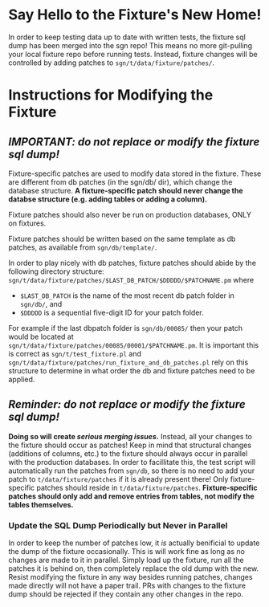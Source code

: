 # Say Hello to the Fixture's New Home!
In order to keep testing data up to date with written tests, the fixture sql dump has been merged into the sgn repo! This means no more git-pulling your local fixture repo before running tests. Instead, fixture changes will be controlled by adding patches to `sgn/t/data/fixture/patches/`.
# Instructions for Modifying the Fixture

## _**IMPORTANT: do not replace or modify the fixture sql dump!**_

Fixture-specific patches are used to modify data stored in the fixture. These are different from db patches (in the sgn/db/ dir), which change the database structure. **A fixture-specific patch should never change the databse structure (e.g. adding tables or adding a column).**

Fixture patches should also never be run on production databases, ONLY on fixtures.

Fixture patches should be written based on the same template as db patches, as available from `sgn/db/template/`.

In order to play nicely with db patches, fixture patches should abide by the following directory structure:
`sgn/t/data/fixture/patches/$LAST_DB_PATCH/$DDDDD/$PATCHNAME.pm` where
- `$LAST_DB_PATCH` is the name of the most recent db patch folder in `sgn/db/`, and 
- `$DDDDD` is a sequential five-digit ID for your patch folder. 

For example if the last dbpatch folder is `sgn/db/00085/` then your patch would be located at `sgn/t/data/fixture/patches/00085/00001/$PATCHNAME.pm`. It is important this is correct as `sgn/t/test_fixture.pl` and `sgn/t/data/fixture/patches/run_fixture_and_db_patches.pl` rely on this structure to determine in what order the db and fixture patches need to be applied.
<!-- ********************************************* -->
<!-- ********************************************* -->
## _**Reminder: do not replace or modify the fixture sql dump!**_ 
<!-- ********************************************* -->
<!-- ********************************************* -->
**Doing so will create _serious merging issues._** Instead, all your changes to the fixture should occur as patches! Keep in mind that structural changes (additions of columns, etc.) to the fixture should always occur in parallel with the production databases. In order to facillitate this, the test script will automatically run the patches from `sgn/db`, so there is no need to add your patch to `t/data/fixture/patches` if it is already present there! Only fixture-specific patches should reside in `t/data/fixture/patches`. **Fixture-specific patches should only add and remove entries from tables, not modify the tables themselves.** 

### Update the SQL Dump Periodically but Never in Parallel
In order to keep the number of patches low, it _is_ actually benificial to update the dump of the fixture occasionally. This is will work fine as long as no changes are made to it in parallel. Simply load up the fixture, run all the patches it is behind on, then completely replace the old dump with the new. Resist modifying the fixture in any way besides running patches, changes made directly will not have a paper trail. PRs with changes to the fixture dump should be rejected if they contain any other changes in the repo.
